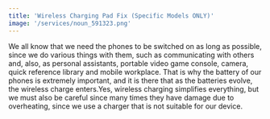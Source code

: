```yaml
---
title: 'Wireless Charging Pad Fix (Specific Models ONLY)'
image: '/services/noun_591323.png'
---
```


We all know that we need the phones to be switched on as long as possible, since we do various things with them, such as communicating with others and, also, as personal assistants, portable video game console, camera, quick reference library and mobile workplace. That is why the battery of our phones is extremely important, and it is there that as the batteries evolve, the wireless charge enters.Yes, wireless charging simplifies everything, but we must also be careful since many times they have damage due to overheating, since we use a charger that is not suitable for our device.


